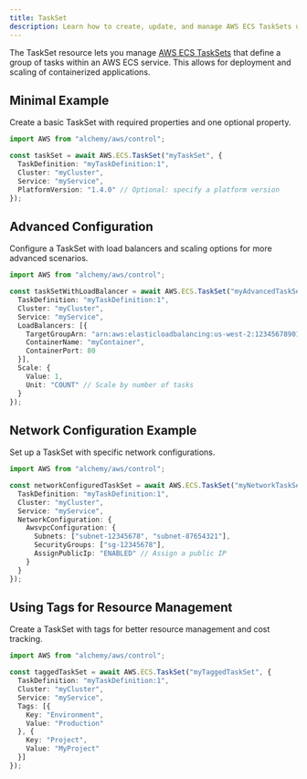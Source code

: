 ```yaml
---
title: TaskSet
description: Learn how to create, update, and manage AWS ECS TaskSets using Alchemy Cloud Control.
---
```



The TaskSet resource lets you manage [AWS ECS TaskSets](https://docs.aws.amazon.com/ecs/latest/userguide/) that define a group of tasks within an AWS ECS service. This allows for deployment and scaling of containerized applications.

## Minimal Example

Create a basic TaskSet with required properties and one optional property.

```ts
import AWS from "alchemy/aws/control";

const taskSet = await AWS.ECS.TaskSet("myTaskSet", {
  TaskDefinition: "myTaskDefinition:1",
  Cluster: "myCluster",
  Service: "myService",
  PlatformVersion: "1.4.0" // Optional: specify a platform version
});
```

## Advanced Configuration

Configure a TaskSet with load balancers and scaling options for more advanced scenarios.

```ts
import AWS from "alchemy/aws/control";

const taskSetWithLoadBalancer = await AWS.ECS.TaskSet("myAdvancedTaskSet", {
  TaskDefinition: "myTaskDefinition:1",
  Cluster: "myCluster",
  Service: "myService",
  LoadBalancers: [{
    TargetGroupArn: "arn:aws:elasticloadbalancing:us-west-2:123456789012:targetgroup/my-target-group/abcdef123456",
    ContainerName: "myContainer",
    ContainerPort: 80
  }],
  Scale: {
    Value: 1,
    Unit: "COUNT" // Scale by number of tasks
  }
});
```

## Network Configuration Example

Set up a TaskSet with specific network configurations.

```ts
import AWS from "alchemy/aws/control";

const networkConfiguredTaskSet = await AWS.ECS.TaskSet("myNetworkTaskSet", {
  TaskDefinition: "myTaskDefinition:1",
  Cluster: "myCluster",
  Service: "myService",
  NetworkConfiguration: {
    AwsvpcConfiguration: {
      Subnets: ["subnet-12345678", "subnet-87654321"],
      SecurityGroups: ["sg-12345678"],
      AssignPublicIp: "ENABLED" // Assign a public IP
    }
  }
});
```

## Using Tags for Resource Management

Create a TaskSet with tags for better resource management and cost tracking.

```ts
import AWS from "alchemy/aws/control";

const taggedTaskSet = await AWS.ECS.TaskSet("myTaggedTaskSet", {
  TaskDefinition: "myTaskDefinition:1",
  Cluster: "myCluster",
  Service: "myService",
  Tags: [{
    Key: "Environment",
    Value: "Production"
  }, {
    Key: "Project",
    Value: "MyProject"
  }]
});
```

